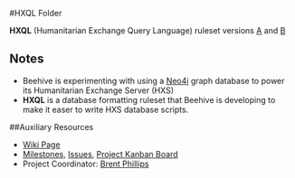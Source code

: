 #HXQL Folder

**HXQL** (Humanitarian Exchange Query Language) ruleset versions [A]() and [B]()

## Notes

- Beehive is experimenting with using a [Neo4j](https://neo4j.com) graph database to power its Humanitarian Exchange Server (HXS)
- **HXQL** is a database formatting ruleset that Beehive is developing to make it easer to write HXS database scripts.

##Auxiliary Resources

- [Wiki Page](https://github.com/BeehiveNGO/Beehive/wiki/HXQL)
- [Milestones](https://github.com/BeehiveNGO/Beehive/milestones), [Issues](https://github.com/BeehiveNGO/Beehive/issues), [Project Kanban Board](https://github.com/BeehiveNGO/Beehive/projects/6)
- Project Coordinator: [Brent Phillips](https://github.com/Brentophillips)
